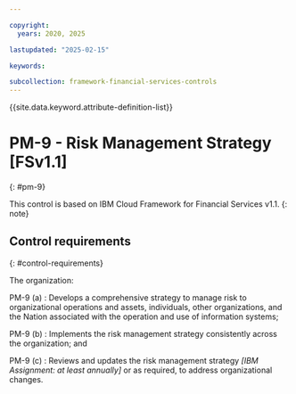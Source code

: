 ```yaml
---

copyright:
  years: 2020, 2025

lastupdated: "2025-02-15"

keywords:

subcollection: framework-financial-services-controls
---
```


{{site.data.keyword.attribute-definition-list}}

               
# PM-9 - Risk Management Strategy [FSv1.1]
{: #pm-9}

This control is based on IBM Cloud Framework for Financial Services v1.1.
{: note}


## Control requirements
{: #control-requirements}

The organization:

PM-9 (a)
    : Develops a comprehensive strategy to manage risk to organizational operations and assets, individuals, other organizations, and the Nation associated with the operation and use of information systems;

PM-9 (b)
    : Implements the risk management strategy consistently across the organization; and

PM-9 (c)
    : Reviews and updates the risk management strategy _[IBM Assignment: at least annually]_ or as required, to address organizational changes.





